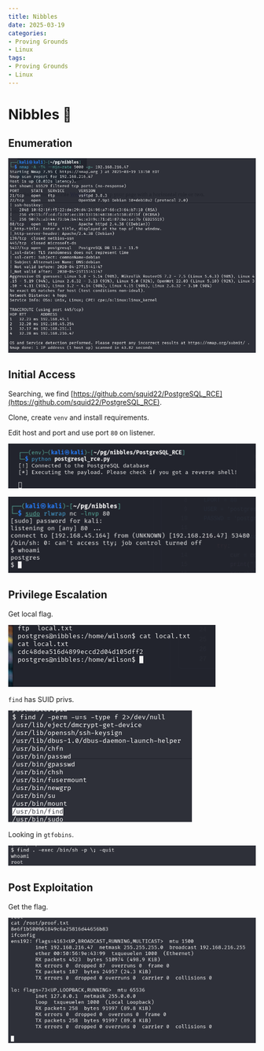 ```yaml
---
title: Nibbles
date: 2025-03-19
categories:
- Proving Grounds
- Linux
tags:
- Proving Grounds
- Linux
---
```


# Nibbles 🔸
<!-- more -->

## Enumeration

![](../assets/Pasted%20image%2020250319185357.png)

## Initial Access

Searching, we find [https://github.com/squid22/PostgreSQL_RCE](https://github.com/squid22/PostgreSQL_RCE).

Clone, create `venv` and install requirements.

Edit host and port and use port `80` on listener.

![](../assets/Pasted%20image%2020250319202545.png)

![](../assets/Pasted%20image%2020250319202553.png)

## Privilege Escalation

Get local flag.

![](../assets/Pasted%20image%2020250319202808.png)

`find` has SUID privs.

![](../assets/Pasted%20image%2020250319203721.png)

Looking in `gtfobins`.

![](../assets/Pasted%20image%2020250319203753.png)

## Post Exploitation

Get the flag.

![](../assets/Pasted%20image%2020250319203813.png)
